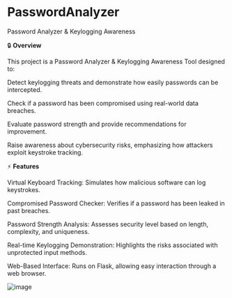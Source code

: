 # PasswordAnalyzer

Password Analyzer & Keylogging Awareness

🔒 **Overview**

This project is a Password Analyzer & Keylogging Awareness Tool designed to:

Detect keylogging threats and demonstrate how easily passwords can be intercepted.

Check if a password has been compromised using real-world data breaches.

Evaluate password strength and provide recommendations for improvement.

Raise awareness about cybersecurity risks, emphasizing how attackers exploit keystroke tracking.

⚡ **Features**

Virtual Keyboard Tracking: Simulates how malicious software can log keystrokes.

Compromised Password Checker: Verifies if a password has been leaked in past breaches.

Password Strength Analysis: Assesses security level based on length, complexity, and uniqueness.

Real-time Keylogging Demonstration: Highlights the risks associated with unprotected input methods.

Web-Based Interface: Runs on Flask, allowing easy interaction through a web browser.



![image](https://github.com/user-attachments/assets/c307cf00-d299-491f-9111-1a264ad6081b)


